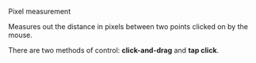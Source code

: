 <h> Pixel measurement </h>

Measures out the distance in pixels between two points clicked on by the mouse.

There are two methods of control: <b>click-and-drag</b> and <b>tap click</b>.